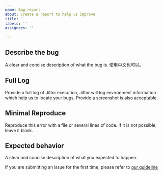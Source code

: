 ```yaml
---
name: Bug report
about: Create a report to help us improve
title: ''
labels: ''
assignees: ''

---
```


## Describe the bug
A clear and concise description of what the bug is. 使用中文也可以。

## Full Log

Provide a full log of Jittor execution, Jittor will log environment information which help us to locate your bugs. Provide a screenshot is also acceptable.

## Minimal Reproduce

Reproduce this error with a file or several lines of code. 
If it is not possible, leave it blank.

## Expected behavior
A clear and concise description of what you expected to happen.

If you are submitting an issue for the first time, please refer to [our guideline](https://github.com/Jittor/jittor/issues/238)
